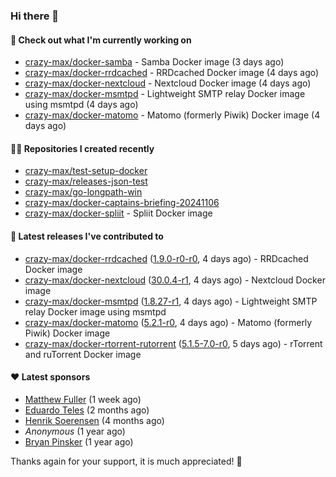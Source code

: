 ### Hi there 👋

#### 👷 Check out what I'm currently working on

- [crazy-max/docker-samba](https://github.com/crazy-max/docker-samba) - Samba Docker image (3 days ago)
- [crazy-max/docker-rrdcached](https://github.com/crazy-max/docker-rrdcached) - RRDcached Docker image (4 days ago)
- [crazy-max/docker-nextcloud](https://github.com/crazy-max/docker-nextcloud) - Nextcloud Docker image (4 days ago)
- [crazy-max/docker-msmtpd](https://github.com/crazy-max/docker-msmtpd) - Lightweight SMTP relay Docker image using msmtpd (4 days ago)
- [crazy-max/docker-matomo](https://github.com/crazy-max/docker-matomo) - Matomo (formerly Piwik) Docker image (4 days ago)

#### 👨‍💻 Repositories I created recently

- [crazy-max/test-setup-docker](https://github.com/crazy-max/test-setup-docker)
- [crazy-max/releases-json-test](https://github.com/crazy-max/releases-json-test)
- [crazy-max/go-longpath-win](https://github.com/crazy-max/go-longpath-win)
- [crazy-max/docker-captains-briefing-20241106](https://github.com/crazy-max/docker-captains-briefing-20241106)
- [crazy-max/docker-spliit](https://github.com/crazy-max/docker-spliit) - Spliit Docker image

#### 🚀 Latest releases I've contributed to

- [crazy-max/docker-rrdcached](https://github.com/crazy-max/docker-rrdcached) ([1.9.0-r0-r0](https://github.com/crazy-max/docker-rrdcached/releases/tag/1.9.0-r0-r0), 4 days ago) - RRDcached Docker image
- [crazy-max/docker-nextcloud](https://github.com/crazy-max/docker-nextcloud) ([30.0.4-r1](https://github.com/crazy-max/docker-nextcloud/releases/tag/30.0.4-r1), 4 days ago) - Nextcloud Docker image
- [crazy-max/docker-msmtpd](https://github.com/crazy-max/docker-msmtpd) ([1.8.27-r1](https://github.com/crazy-max/docker-msmtpd/releases/tag/1.8.27-r1), 4 days ago) - Lightweight SMTP relay Docker image using msmtpd
- [crazy-max/docker-matomo](https://github.com/crazy-max/docker-matomo) ([5.2.1-r0](https://github.com/crazy-max/docker-matomo/releases/tag/5.2.1-r0), 4 days ago) - Matomo (formerly Piwik) Docker image
- [crazy-max/docker-rtorrent-rutorrent](https://github.com/crazy-max/docker-rtorrent-rutorrent) ([5.1.5-7.0-r0](https://github.com/crazy-max/docker-rtorrent-rutorrent/releases/tag/5.1.5-7.0-r0), 5 days ago) - rTorrent and ruTorrent Docker image

#### ❤️ Latest sponsors
- [Matthew Fuller](https://github.com/mathematics333) (1 week ago)
- [Eduardo Teles](https://github.com/eduardoteles17) (2 months ago)
- [Henrik Soerensen](https://github.com/hsoerensen) (4 months ago)
- _Anonymous_ (1 year ago)
- [Bryan Pinsker](https://github.com/BryanPinsker) (1 year ago)

Thanks again for your support, it is much appreciated! 🙏
